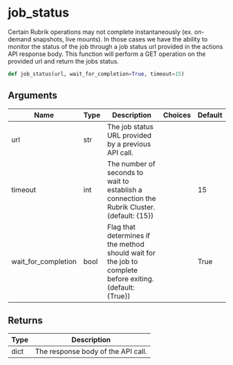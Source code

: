 # job_status

Certain Rubrik operations may not complete instantaneously (ex. on-demand snapshots, live mounts). In those cases we have the ability to monitor the status of the job through a job status url provided in the actions API response body. This function will perform a GET operation on the provided url and return the jobs status.
```py
def job_status(url, wait_for_completion=True, timeout=15)
```

## Arguments
| Name        | Type | Description                                                                 | Choices | Default |
|-------------|------|-----------------------------------------------------------------------------|---------|---------|
| url  | str  | The job status URL provided by a previous API call. |         |         |
| timeout  | int  | The number of seconds to wait to establish a connection the Rubrik Cluster. (default: {15}) |         |    15     |
| wait_for_completion  | bool  | Flag that determines if the method should wait for the job to complete before exiting. (default: {True}) |         |    True     |

## Returns
| Type | Description                                                                                   |
|------|-----------------------------------------------------------------------------------------------|
| dict  | The response body of the API call. |
